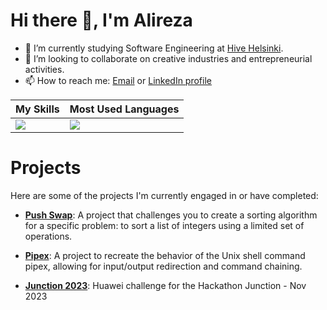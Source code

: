 # Hi there 👋, I'm Alireza

- 🌱 I’m currently studying Software Engineering at [Hive Helsinki](https://www.hive.fi/en/).
- 🤝 I’m looking to collaborate on creative industries and entrepreneurial activities.
- 📫 How to reach me: [Email](alirezasohrabizadeh@gmail.com) or [LinkedIn profile](https://www.linkedin.com/in/alireza-sohrabizadeh/)

| My Skills                            |Most Used Languages                           |
|----------------------------------------|--------------------------------------|
| [![](https://skillicons.dev/icons?i=python,r,c,cpp,vscode,vim,bash,linux&perline=4)](https://skillicons.dev) | ![](https://github-readme-stats.vercel.app/api/top-langs/?username=sepahsalar&theme=light&hide_border=true&include_all_commits=false&count_private=false&layout=compact)

# Projects

Here are some of the projects I'm currently engaged in or have completed:

- **[Push Swap](https://github.com/Sepahsalar/42-push_swap)**: A project that challenges you to create a sorting algorithm for a specific problem: to sort a list of integers using a limited set of operations.

- **[Pipex](https://github.com/Sepahsalar/42-pipex)**: A project to recreate the behavior of the Unix shell command pipex, allowing for input/output redirection and command chaining.

- **[Junction 2023](https://github.com/Sepahsalar/junction-2023)**: Huawei challenge for the Hackathon Junction - Nov 2023
 